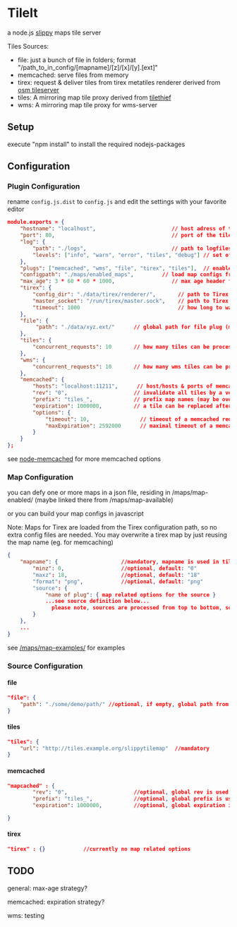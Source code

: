 # TileIt

a node.js <a href="http://wiki.openstreetmap.org/wiki/Slippy_map_tilenames">slippy</a> maps tile server


Tiles Sources:
  - file: just a bunch of file in folders; format "/path_to_in_config/[mapname]/[z]/[x]/[y].[ext]"
  - memcached: serve files from memory
  - tirex: request & deliver tiles from tirex metatiles renderer derived from <a href="http://svn.openstreetmap.org/applications/utils/tirex/tileserver/">osm tileserver</a>
  - tiles: A mirroring map tile proxy derived from <a href="https://github.com/yetzt/tilethief.git">tilethief</a>
  - wms: A mirroring map tile proxy for wms-server


## Setup

execute "npm install" to install the required nodejs-packages


## Configuration

### Plugin Configuration

rename `config.js.dist` to `config.js` and edit the settings with your favorite editor


```json
module.exports = {
	"hostname": "localhost",                        // host adress of the tileserver
	"port": 80,                                     // port of the tileserver
	"log": {
		"path": "./logs", 							// path to logfiles
    	"levels": ["info", "warn", "error", "tiles", "debug"] // set of levels - debug & tiles are logged in extra files
    },
	"plugs": ["memcached", "wms", "file", "tirex", "tiles"],  // enabled plugs
	"configpath": "./maps/enabled_maps",         // load map configs from this path
	"max_age": 3 * 60 * 60 * 1000,                  // max age header for http-request
	"tirex": {
		"config_dir": "./data/tirex/renderer/",       // path to Tirex config
		"master_socket": "/run/tirex/master.sock",    // path to Tirex Master Unix Datagram Socket
		"timeout": 1000                               // how long to wait for Tirex to render/response
	},
	"file": {
		 "path": "./data/xyz.ext/"      // global path for file plug (may be overwritten individually by map config)
	},
	"tiles": {
		"concurrent_requests": 10       // how many tiles can be process parallel
	},
	"wms": {
		"concurrent_requests": 10       // how many wms tiles can be process parallel
	},
	"memcached": {
		"hosts": "localhost:11211",      // host/hosts & ports of memcached
		"rev": "0",                     // invalidate all tiles by a version number (may be overwritten individually by map config) 
		"prefix": "tiles_",             // prefix map names (may be overwritten individually by map config)
		"expiration": 1000000,          // a tile can be replaced after ms (may be overwritten individually by map config)
		"options": {
			"timeout": 10,                // timeout of a memcached request
			"maxExpiration": 2592000      // maximal timeout of a memcached request
		}
	}
};
```

see <a href="https://github.com/3rd-Eden/node-memcached">node-memcached</a> for more memcached options

### Map Configuration

you can defy one or more maps in a json file, residing in /maps/map-enabled/ (maybe linked there from /maps/map-available) 

or you can build your map configs in javascript

Note: Maps for Tirex are loaded from the Tirex configuration path, so no extra config files are needed. You may overwrite a tirex map by just reusing the map name (eg. for memcaching)

```json
{
	"mapname": {                    //mandatory, mapname is used in tile-url
		"minz": 0,                  //optional, default: "0"
		"maxz": 18,                 //optional, default: "18"
		"format": "png",            //optional, default: "png"
		"source": {
		    "name of plug": { map related options for the source }
		    ...see source definition below...
			  please note, sources are processed from top to bottom, so ordering of sources is important 
		}
	},
	...
}
```

see <a href="https://github.com/ffalt/tileit/tree/master/maps/maps-example">/maps/map-examples/</a> for examples


### Source Configuration

#### file

```json
"file": {
    "path": "./some/demo/path/" //optional, if empty, global path from config.js + mapname is used otherwise
}
```

#### tiles 


```json
"tiles": {
    "url": "http://tiles.example.org/slippytilemap"  //mandatory
}
```

#### memcached

```json
"mapcached" : {
		"rev": "0",                     //optional, global rev is used otherwise (see global config above)
		"prefix": "tiles_",             //optional, global prefix is used otherwise (see global config above)
		"expiration": 1000000,          //optional, global expiration is used otherwise (see global config above) 

}
```

#### tirex

```json
"tirex" : {} 			//currently no map related options
```


## TODO

general: max-age strategy?

memcached: expiration strategy?

wms: testing

